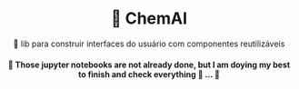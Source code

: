 <h1 align="center">
    <a>🔗 ChemAI</a>
</h1>
<p align="center">🚀 lib para construir interfaces do usuário com componentes reutilizáveis</p>

<h4 align="center"> 
	🚧  Those jupyter notebooks are not already done, but I am doying my best to finish and check everything  🚀 ...  🚧
</h4>
